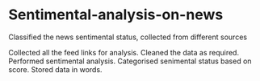 # Sentimental-analysis-on-news
Classified the news sentimental status, collected from different sources


Collected all the feed links for analysis.
Cleaned the data as required.
Performed sentimental analysis.
Categorised senimental status based on score.
Stored data in words.
